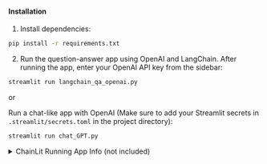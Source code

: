 #### Installation

1. Install dependencies:

```bash
pip install -r requirements.txt
```

2. Run the question-answer app using OpenAI and LangChain. After running the app, enter your OpenAI API key from the sidebar:

```bash
streamlit run langchain_qa_openai.py
```

or

Run a chat-like app with OpenAI (Make sure to add your Streamlit secrets in `.streamlit/secrets.toml` in the project directory):

```bash
streamlit run chat_GPT.py
```

<details>
  <summary>ChainLit Running App Info (not included)</summary>

```bash
pip install -U langchain
pip install -U chatlit
```

Run the ChatLit app with the `-w` flag to watch changes in the script and automatically reload the browser:

```bash
chainlit run <app_name> -w
```

#### Example Usage

```python
from langchain.prompts import PromptTemplate

template = """Question: {question}

Answer: Let's think step by step
"""
# The template is used for templating
# In the template variable, "{question}" is replaced by the value given below
print(template.format(question="What is your name"))
```

This provides a brief guide on installing dependencies, running the question-answer and chat-like apps, and a simple example of using the LangChain prompt template.
</details>

